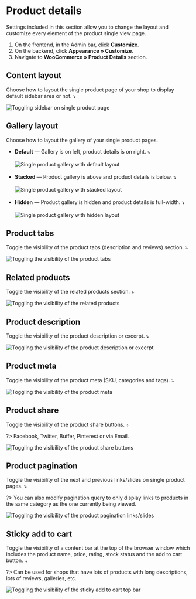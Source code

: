 # Product details

Settings included in this section allow you to change the layout and customize every element of the product single view page.

1. On the frontend, in the Admin bar, click **Customize**.
2. On the backend, click **Appearance » Customize**.
3. Navigate to **WooCommerce » Product Details** section.

## Content layout

Choose how to layout the single product page of your shop to display default sidebar area or not. ⤵

![Toggling sidebar on single product page](img/product-details-layout.gif)

## Gallery layout

Choose how to layout the gallery of your single product pages.

* **Default** — Gallery is on left, product details is on right. ⤵<br/><br/>
![Single product gallery with default layout](img/single-product-default-gallery.jpg)<br/><br/>
* **Stacked** — Product gallery is above and product details is below. ⤵<br/><br/>
![Single product gallery with stacked layout](img/single-product-stacked-gallery.jpg)<br/><br/>
* **Hidden** — Product gallery is hidden and product details is full-width. ⤵<br/><br/>
![Single product gallery with hidden layout](img/single-product-hidden-gallery.png)

## Product tabs

Toggle the visibility of the product tabs (description and reviews) section. ⤵

![Toggling the visibility of the product tabs](img/product-tabs.gif)

## Related products

Toggle the visibility of the related products section. ⤵

![Toggling the visibility of the related products](img/related-products.gif)

## Product description

Toggle the visibility of the product description or excerpt. ⤵

![Toggling the visibility of the product description or excerpt](img/product-description.gif)

## Product meta

Toggle the visibility of the product meta (SKU, categories and tags). ⤵

![Toggling the visibility of the product meta](img/product-meta.gif)

## Product share

Toggle the visibility of the product share buttons. ⤵

?> Facebook, Twitter, Buffer, Pinterest or via Email.

![Toggling the visibility of the product share buttons](img/product-share.gif)

## Product pagination

Toggle the visibility of the next and previous links/slides on single product pages. ⤵

?> You can also modify pagination query to only display links to products in the same category as the one currently being viewed.

![Toggling the visibility of the product pagination links/slides](img/product-pagination.gif)

## Sticky add to cart

Toggle the visibility of a content bar at the top of the browser window which includes the product name, price, rating, stock status and the add to cart button. ⤵

?> Can be used for shops that have lots of products with long descriptions, lots of reviews, galleries, etc.

![Toggling the visibility of the sticky add to cart top bar](img/sticky-add-to-cart-top-bar.gif)
